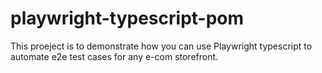 # playwright-typescript-pom
 This proeject is to demonstrate how you can use Playwright typescript to automate e2e test cases for any e-com storefront. 
